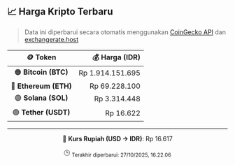 

<!-- HARGA_KRIPTO -->
## 📈 Harga Kripto Terbaru

> Data ini diperbarui secara otomatis menggunakan [CoinGecko API](https://www.coingecko.com/) dan [exchangerate.host](https://exchangerate.host/)

<div align="center">

| 🪙 Token | 💰 Harga (IDR) |
|:------:|---------------:|
| 🟠 **Bitcoin (BTC)**   | Rp 1.914.151.695 |
| 🔵 **Ethereum (ETH)**  | Rp 69.228.100 |
| 🟣 **Solana (SOL)**    | Rp 3.314.448 |
| 🟢 **Tether (USDT)**   | Rp 16.622 |

---

💱 **Kurs Rupiah (USD → IDR)**: Rp 16.617

🕒 <sub>Terakhir diperbarui: 27/10/2025, 16.22.06</sub>

</div>
<!-- /HARGA_KRIPTO -->